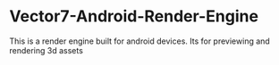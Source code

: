 # Vector7-Android-Render-Engine
This is a render engine built for android devices. Its for previewing and rendering 3d assets

